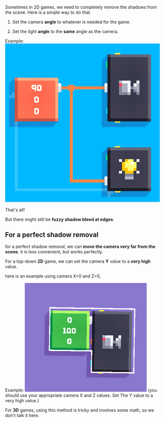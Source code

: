 Sometimes in 2D games, we need to completely remove the shadows from the scene. Here is a simple way to do that.

1. Set the camera **angle** to          whatever is needed for the       game.

2. Set the light **angle** to the    **same** angle as the camera.

Example:![Removing Shadows](/uploads/shadorem.png)

That's all!

But there might still be **fuzzy shadow bleed at edges**.


## For a perfect shadow removal

for a perfect shadow removal, we can **move the camera very far from the scene**. it is less convenient, but works perfectly.

For a top-down **2D** game, we can set the camera **Y** value to a **very high** value.

here is an example using camera X=0 and Z=0, 

Example: ![Perfect 2D shadow removal](/uploads/Screenshot_20210524-183819~2.png)
(you should use your appropriate camera X and Z values. Set The Y value to a very high value.)

For **3D** games, using this method is tricky and involves some math, so we don't talk it here.